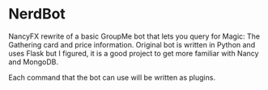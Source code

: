 NerdBot
=======

NancyFX rewrite of a basic GroupMe bot that lets you query for Magic: The Gathering card and price information. Original bot is written in Python and uses Flask but I figured, it is a good project to get more familiar with Nancy and MongoDB.

Each command that the bot can use will be written as plugins.
